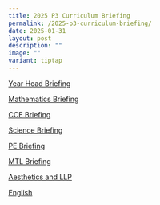 ```yaml
---
title: 2025 P3 Curriculum Briefing
permalink: /2025-p3-curriculum-briefing/
date: 2025-01-31
layout: post
description: ""
image: ""
variant: tiptap
---
```

<p><a href="https://drive.google.com/file/d/1lR_bHrobjYFyW747zP0FcsNxFHu1p1rh/view?usp=drive_link" rel="noopener nofollow" target="_blank">Year Head Briefing</a>
</p>
<p><a href="https://drive.google.com/file/d/1xUEbzupLGQZAqllR_10405qC4DCaCYQ1/view?usp=drive_link" rel="noopener nofollow" target="_blank">Mathematics Briefing</a>
</p>
<p><a href="https://drive.google.com/file/d/1t3bC68whB7Q_WTNHcRvfmSs5RBHRQ0WD/view?usp=drive_link" rel="noopener nofollow" target="_blank">CCE Briefing</a>
</p>
<p><a href="https://drive.google.com/file/d/1m2ERvriCmBexyYOc5Ug237LR69u5tqUD/view?usp=drive_link" rel="noopener nofollow" target="_blank">Science Briefing</a>
</p>
<p><a href="https://drive.google.com/file/d/1BTTOQPqWHxegLO-ju3Lbr1aiz1hAK1j3/view?usp=drive_link" rel="noopener nofollow" target="_blank">PE Briefing</a>
</p>
<p><a href="https://drive.google.com/file/d/1rH7o_VDarmeCzuClfuea2DYupIPkHxQJ/view?usp=drive_link" rel="noopener nofollow" target="_blank">MTL Briefing</a>
</p>
<p><a href="https://drive.google.com/file/d/1Dg6dztZD9CSuanrhBYBhekH16qnWqf1w/view?usp=drive_link" rel="noopener nofollow" target="_blank">Aesthetics and LLP</a>
</p>
<p><a href="https://drive.google.com/file/d/1WIBTV15UBnL1oYoAwPyW4jiX6Qkg8PiM/view?usp=drive_link" rel="noopener nofollow" target="_blank">English</a>
</p>
